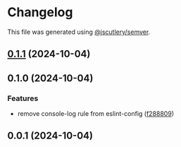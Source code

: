 # Changelog

This file was generated using [@jscutlery/semver](https://github.com/jscutlery/semver).

## [0.1.1](https://github.com/carrot-foundation/middle-earth/compare/eslint-config-carrot-0.1.0...eslint-config-carrot-0.1.1) (2024-10-04)

## 0.1.0 (2024-10-04)


### Features

* remove console-log rule from eslint-config ([f288809](https://github.com/carrot-foundation/middle-earth/commit/f288809b996af88ec89bdf13bd2e1ed4a5a91a90))

## 0.0.1 (2024-10-04)
